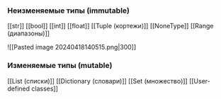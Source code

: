 ### Неизменяемые типы (immutable)
[[str]]
[[bool]]
[[int]]
[[float]]
[[Tuple (кортежи)]]
[[NoneType]]
[[Range (диапазоны)]]



![[Pasted image 20240418140515.png|300]]
### Изменяемые типы (mutable)

[[List (списки)]]
[[Dictionary (словари)]]
[[Set (множество)]]
[[User-defined classes]]



